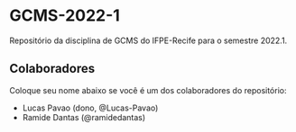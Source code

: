 # GCMS-2022-1
Repositório da disciplina de GCMS do IFPE-Recife para o semestre 2022.1.

## Colaboradores
Coloque seu nome abaixo se você é um dos colaboradores do repositório:
* Lucas Pavao (dono, @Lucas-Pavao)
* Ramide Dantas (@ramidedantas)
